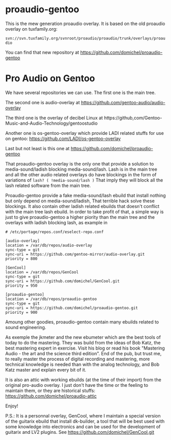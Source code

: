 # proaudio-gentoo

This is the mew generation proaudio overlay. It is based
on the old proaudio overlay on tuxfamily.org:

`svn://svn.tuxfamily.org/svnroot/proaudio/proaudio/trunk/overlays/proaudio`

You can find that new repository at
    https://github.com/domichel/proaudio-gentoo

Pro Audio on Gentoo
===================
We have several repositories we can use. The first one is
the main tree.

The second one is audio-overlay at
    https://github.com/gentoo-audio/audio-overlay

The third one is the overlay of decibel Linux at
    https://github,com/Gentoo-Music-and-Audio-Technology/gentoostudio

Another one is os-gentoo-overlay which provide LADI
related stuffs for use on gentoo:
    https://github.com/LADI/os-gentoo-overlay

Last but not least is this one at
    https://github.com/domichel/proaudio-gentoo

That proaudio-gentoo overlay is the only one that provide a solution
to media-sound/ladish blocking media-sound/lash. Lash is
in the main tree and all the other audio related overlays
do have blockings in the form of variations of
    `lash? ( !media-sound/lash )`
That imply they will block all the lash related software from
the main tree.

Proaudio-gentoo provide a fake media-sound/lash ebuild that
install nothing but only depend on media-sound/ladish, That
terrible hack solve these blockings. It also contain other 
ladish related ebuilds that doesn't conflict with the main
tree lash ebuild. In order to take profit of that, a simple way is
just to give proaudio-gentoo a higher piority than the main tree
and the overlays with ladish blocking lash, as example in
```
# /etc/portage/repos.conf/eselect-repo.conf

[audio-overlay]
location = /var/db/repos/audio-overlay
sync-type = git
sync-uri = https://github.com/gentoo-mirror/audio-overlay.git
priority = 800

[GenCool]
location = /var/db/repos/GenCool
sync-type = git
sync-uri = https://github.com/domichel/GenCool.git
priority = 950

[proaudio-gentoo]
location = /var/db/repos/proaudio-gentoo
sync-type = git
sync-uri = https://github.com/domichel/proaudio-gentoo.git
priority = 900
```

Amoung other goodies, proaudio-gentoo contain many ebuilds related
to sound engineering.

As exemple the jkmeter and the new ebumeter which are the best
tools of today to do the mastering. They was build from the
ideas of Bob Katz, the best mastering expert in exercise.
Visit his blog or read his book "Mastering Audio - the art
and the science third edition". End of the pub, but trust me,
to really master the process of digital recording and
mastering, more technical knowledge is needed than with the
analog technology, and Bob Katz master and explain every
bit of it.

It is also an attic with working ebuilds (at the time
of their import) from the original pro-audio overlay.
I just don't have the time or the feeling to maintain them,
or they are historical stuffs:
https://github.com/domichel/proaudio-attic

Enjoy!

P.S.: It is a personnal overlay, GenCool, where I maintain a
special version of the guitarix ebuild that install dk-builder,
a tool that will be best used with some knowledge into electronics
and can be used for the development of guitarix and LV2 plugins.
See https://github.com/domichel/GenCool.git
